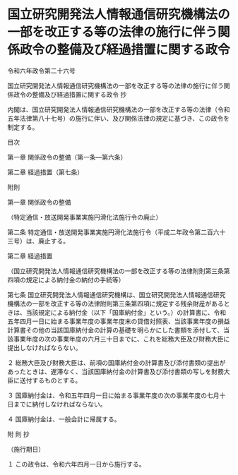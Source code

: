 # 国立研究開発法人情報通信研究機構法の一部を改正する等の法律の施行に伴う関係政令の整備及び経過措置に関する政令

令和六年政令第二十六号

国立研究開発法人情報通信研究機構法の一部を改正する等の法律の施行に伴う関係政令の整備及び経過措置に関する政令 抄

内閣は、国立研究開発法人情報通信研究機構法の一部を改正する等の法律（令和五年法律第八十七号）の施行に伴い、及び関係法律の規定に基づき、この政令を制定する。

目次

第一章 関係政令の整備（第一条―第六条）

第二章 経過措置（第七条）

附則

第一章 関係政令の整備

（特定通信・放送開発事業実施円滑化法施行令の廃止）

第二条 特定通信・放送開発事業実施円滑化法施行令（平成二年政令第二百六十三号）は、廃止する。

第二章 経過措置

（国立研究開発法人情報通信研究機構法の一部を改正する等の法律附則第三条第四項の規定による納付金の納付の手続等）

第七条 国立研究開発法人情報通信研究機構は、国立研究開発法人情報通信研究機構法の一部を改正する等の法律附則第三条第四項に規定する残余財産があるときは、当該規定による納付金（以下「国庫納付金」という。）の計算書に、令和五年四月一日に始まる事業年度の事業年度末の貸借対照表、当該事業年度の損益計算書その他の当該国庫納付金の計算の基礎を明らかにした書類を添付して、当該事業年度の次の事業年度の六月三十日までに、これを総務大臣及び財務大臣に提出しなければならない。

２ 総務大臣及び財務大臣は、前項の国庫納付金の計算書及び添付書類の提出があったときは、遅滞なく、当該国庫納付金の計算書及び添付書類の写しを財務大臣に送付するものとする。

３ 国庫納付金は、令和五年四月一日に始まる事業年度の次の事業年度の七月十日までに納付しなければならない。

４ 国庫納付金は、一般会計に帰属する。

附 則 抄

（施行期日）

１ この政令は、令和六年四月一日から施行する。
